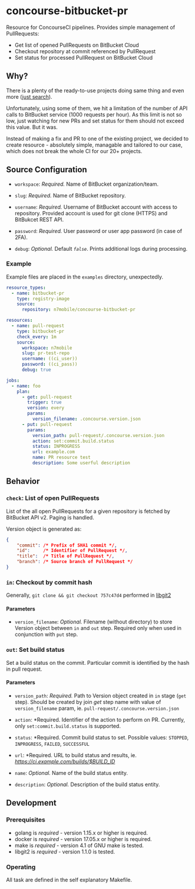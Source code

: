 # concourse-bitbucket-pr

Resource for ConcourseCI pipelines. Provides simple management of PullRequests:

* Get list of opened PullRequests on BitBucket Cloud
* Checkout repository at commit referenced by PullRequest
* Set status for processed PullRequest on BitBucket Cloud

## Why?

There is a plenty of the ready-to-use projects doing same thing and even more ([just search](https://github.com/search?q=concourse+bitbucket+pullrequest)). 

Unfortunately, using some of them, we hit a limitation of the number of API calls to BitBucket service (1000 requests per hour). As this limit is not so low, just watching for new PRs and set status for them should not exceed this value. But it was.

Instead of making a fix and PR to one of the existing project, we decided to create resource - absolutely simple, managable and tailored to our case, which does not break the whole CI for our 20+ projects.

## Source Configuration

* `workspace`: *Required.* Name of BitBucket organization/team.

* `slug`: *Required.* Name of BitBucket repository.

* `username`: *Required.* Username of BitBucket account with access to repository. Provided account is used for git clone (HTTPS) and BitBukcet REST API.

* `password`: *Required.* User password or user app password (in case of 2FA).

* `debug`: *Optional.* Default *`false`*. Prints additional logs during processing.

### Example

Example files are placed in the `examples` directory, unexpectedly.

```yaml
resource_types:
  - name: bitbucket-pr
    type: registry-image
    source:
      repository: n7mobile/concourse-bitbucket-pr

resources:
  - name: pull-request
    type: bitbucket-pr
    check_every: 1m
    source:
      workspace: n7mobile
      slug: pr-test-repo
      username: ((ci_user))
      password: ((ci_pass))
      debug: true

jobs:
  - name: foo
    plan:
      - get: pull-request
        trigger: true
        version: every
        params:
          version_filename: .concourse.version.json
      - put: pull-request
        params:
          version_path: pull-request/.concourse.version.json
          action: set:commit.build.status
          status: INPROGRESS
          url: example.com
          name: PR resource test
          description: Some userful description
```

## Behavior

### `check`: List of open PullRequests

List of the all open PullRequests for a given repository is fetched by BitBucket API v2. Paging is handled.

Version object is generated as:
```json
{
    "commit": /* Prefix of SHA1 commit */,
    "id":     /* Identifier of PullRequest */,
    "title":  /* Title of PullRequest */,
    "branch": /* Source branch of PullRequest */
}
```

### `in`: Checkout by commit hash

Generally, `git clone && git checkout 757c47d4` performed in [libgit2](https://libgit2.org)

#### Parameters

* `version_filename`: *Optional.* Filename (without directory) to store Version object between `in` and `out` step. Required only when used in conjunction with `put` step.

### `out`: Set build status

Set a build status on the commit. Particular commit is identified by the hash in pull request.

#### Parameters

* `version_path`: *Required.* Path to Version object created in `in` stage (`get` step). Should be created by join *get* step name with value of `version_filename` param, ie. `pull-request/.concourse.version.json`

* `action`: *Required. Identifier of the action to perform on PR. Currently, only `set:commit.build.status` is supported.

* `status`: *Required. Commit build status to set. Possible values: `STOPPED`, `INPROGRESS`, `FAILED`, `SUCCESSFUL`

* `url`: *Required. URL to build status and results, ie. *https://ci.example.com/builds/$BUILD_ID*

* `name`: *Optional.* Name of the build status entity.

* `description`: *Optional.* Description of the build status entity.

## Development

### Prerequisites

* golang is *required* - version 1.15.x or higher is required.
* docker is *required* - version 17.05.x or higher is required.
* make is *required* - version 4.1 of GNU make is tested.
* libgit2 is *required* - version 1.1.0 is tested.

### Operating

All task are defined in the self explanatory Makefile.